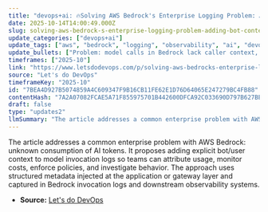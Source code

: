 ```yaml
---
title: "devops+ai: 🔥Solving AWS Bedrock's Enterprise Logging Problem: Adding Bot Context to Model Invocation Logs🔥"
date: 2025-10-14T14:00:49.000Z
slug: solving-aws-bedrock-s-enterprise-logging-problem-adding-bot-context-to-model-invocation-logs
update_categories: ["devops+ai"]
update_tags: ["aws", "bedrock", "logging", "observability", "ai", "devops", "cost-management", "security"]
update_bullets: ["Problem: model calls in Bedrock lack caller context, making it hard to know which bot, service, or user is consuming tokens and driving cost.", "Solution: enrich every Bedrock invocation with structured context (bot ID, team, environment, correlation ID, user ID) so logs and metrics are attributable.", "Implementation pattern: inject context in a centralized layer (API gateway, middleware, or SDK wrapper) to ensure consistency and prevent clients from omitting identifiers.", "Logging: use structured logs (JSON) and include context fields in CloudWatch/CloudTrail logs or forward to a logging/observability platform for aggregation and analysis.", "Observability: create dashboards and alerts for high token usage per bot/team, and use correlation IDs to trace requests end-to-end across services.", "Security & governance: validate and authorize context at the gateway to prevent spoofing; consider RBAC and IAM roles to control who can call models and attribute cost.", "Cost allocation: use the enriched logs to tag usage for billing reports, chargebacks, or quotas per bot or team.", "Privacy & compliance: avoid logging sensitive PII in invocation context or redact/obfuscate sensitive fields before storing logs.", "Operational tips: sample heavy payloads, enforce size limits, and retain only necessary fields to balance observability and cost."]
timeframes: ["2025-10"]
link: "https://www.letsdodevops.com/p/solving-aws-bedrocks-enterprise-logging"
source: "Let's do DevOps"
timeframeKey: "2025-10"
id: "7BEA4D927B5074859A4C609347F9B16CB11FE62E1D76D64065E247279BC4FB88"
contentHash: "7A2A07082FCAE5A71F855975701B442600DFCA92C033690D797B627BEA6A1AE7"
draft: false
type: "updates2"
llmSummary: "The article addresses a common enterprise problem with AWS Bedrock: unknown consumption of AI tokens. It proposes adding explicit bot/user context to model invocation logs so teams can attribute usage, monitor costs, enforce policies, and investigate behavior. The approach uses structured metadata injected at the application or gateway layer and captured in Bedrock invocation logs and downstream observability systems."
---
```


The article addresses a common enterprise problem with AWS Bedrock: unknown consumption of AI tokens. It proposes adding explicit bot/user context to model invocation logs so teams can attribute usage, monitor costs, enforce policies, and investigate behavior. The approach uses structured metadata injected at the application or gateway layer and captured in Bedrock invocation logs and downstream observability systems.

- **Source:** [Let's do DevOps](https://www.letsdodevops.com/p/solving-aws-bedrocks-enterprise-logging)
